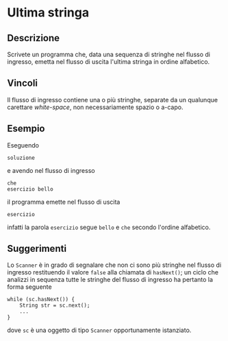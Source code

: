 Ultima stringa
==============

Descrizione
-----------

Scrivete un programma che, data una sequenza di stringhe nel flusso di ingresso,
emetta nel flusso di uscita l'ultima stringa in ordine alfabetico.


Vincoli
-------

Il flusso di ingresso contiene una o più stringhe, separate da un qualunque
carettare *white-space*, non necessariamente spazio o a-capo.


Esempio
-------

Eseguendo

    soluzione

e avendo nel flusso di ingresso

    che
    esercizio bello

il programma emette nel flusso di uscita

    esercizio

infatti la parola `esercizio` segue `bello` e `che` secondo l'ordine alfabetico.


Suggerimenti
------------

Lo `Scanner` è in grado di segnalare che non ci sono più stringhe nel flusso di
ingresso restituendo il valore `false` alla chiamata di `hasNext()`; un ciclo
che analizzi in sequenza tutte le stringhe del flusso di ingresso ha pertanto la
forma seguente

    while (sc.hasNext()) {
        String str = sc.next();
        ...
    }

dove `sc` è una oggetto di tipo `Scanner` opportunamente istanziato.
